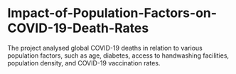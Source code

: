 # Impact-of-Population-Factors-on-COVID-19-Death-Rates
The project analysed global COVID-19 deaths in relation to various population factors, such as age, diabetes, access to handwashing facilities, population density, and COVID-19 vaccination rates. 
